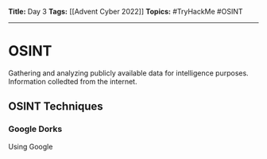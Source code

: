 **Title:** Day 3
**Tags:** [[Advent Cyber 2022]]
**Topics:** #TryHackMe #OSINT

---
# OSINT
Gathering and analyzing publicly available data for intelligence purposes. Information colledted from the internet.

## OSINT Techniques
### Google Dorks
Using Google 
